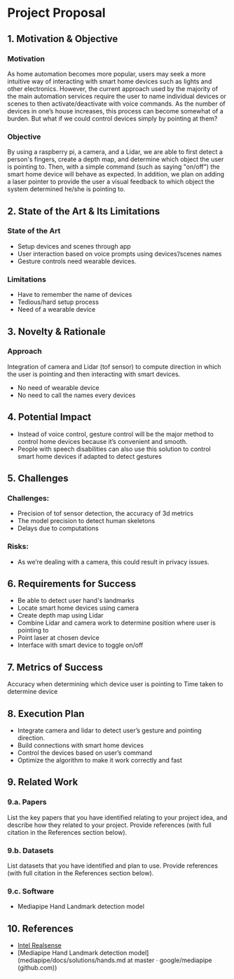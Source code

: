# Project Proposal

## 1. Motivation & Objective
### Motivation
As home automation becomes more popular, users may seek a more intuitive way of interacting with smart home devices such as lights and other electronics. However, the current approach used by the majority of the main automation services require the user to name individual devices or scenes to then activate/deactivate with voice commands. As the number of devices in one’s house increases, this process can become somewhat of a burden. But what if we could control devices simply by pointing at them?
### Objective
By using a raspberry pi, a camera, and a Lidar, we are able to first detect a person's fingers, create a depth map, and determine which object the user is pointing to. Then, with a simple command (such as saying "on/off") the smart home device will behave as expected. In addition, we plan on adding a laser pointer to provide the user a visual feedback to which object the system determined he/she is pointing to.

## 2. State of the Art & Its Limitations
### State of the Art
- Setup devices and scenes through app
- User interaction based on voice prompts using devices’/scenes names 
- Gesture controls need wearable devices. 
### Limitations
- Have to remember the name of devices
- Tedious/hard setup process
- Need of a wearable device
  
## 3. Novelty & Rationale

### Approach
Integration of camera and Lidar (tof sensor) to compute direction in which the user is pointing and then interacting with smart devices.
- No need of wearable device
- No need to call the names every devices

## 4. Potential Impact

- Instead of voice control, gesture control will be the major method to control home devices because it’s convenient and smooth.
- People with speech disabilities can also use this solution to control smart home devices if adapted to detect gestures
  

## 5. Challenges
### Challenges:
- Precision of tof sensor detection, the accuracy of 3d metrics
- The model precision to detect human skeletons
- Delays due to computations 
### Risks:
- As we’re dealing with a camera, this could result in privacy issues.


## 6. Requirements for Success

- Be able to detect user hand's landmarks
- Locate smart home devices using camera
- Create depth map using Lidar
- Combine Lidar and camera work to determine position where user is pointing to
- Point laser at chosen device
- Interface with smart device to toggle on/off


## 7. Metrics of Success

Accuracy when determining which device user is pointing to
Time taken to determine device

## 8. Execution Plan

- Integrate camera and lidar to detect user’s gesture and pointing direction. 
- Build connections with smart home devices
- Control the devices based on user’s command
- Optimize the algorithm to make it work correctly and fast

## 9. Related Work

### 9.a. Papers

List the key papers that you have identified relating to your project idea, and describe how they related to your project. Provide references (with full citation in the References section below).

### 9.b. Datasets

List datasets that you have identified and plan to use. Provide references (with full citation in the References section below).

### 9.c. Software

- Mediapipe Hand Landmark detection model

## 10. References

- [Intel Realsense](https://www.intelrealsense.com/developers/)
- [Mediapipe Hand Landmark detection model](mediapipe/docs/solutions/hands.md at master · google/mediapipe (github.com))
